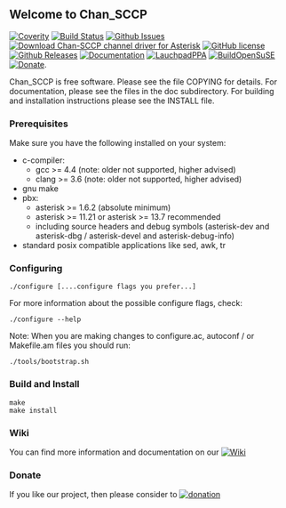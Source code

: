 ## Welcome to Chan_SCCP

[![Coverity](https://img.shields.io/coverity/scan/7795.svg)](https://scan.coverity.com/projects/dkgroot-chan-sccp-b)
[![Build Status](http://img.shields.io/travis/marcelloceschia/chan-sccp-b.svg?style=flat)](https://travis-ci.org/marcelloceschia/chan-sccp-b)
[![Github Issues](https://img.shields.io/github/issues/chan-sccp/chan-sccp/bug.svg)](https://github.com/chan-sccp/chan-sccp/issues)
[![Download Chan-SCCP channel driver for Asterisk](https://img.shields.io/sourceforge/dt/chan-sccp-b.svg)](https://sourceforge.net/projects/chan-sccp-b/files/latest/download)
[![GitHub license](https://img.shields.io/badge/license-GPL-blue.svg)](https://raw.githubusercontent.com/chan-sccp/chan-sccp/master/LICENSE)
[![Github Releases](https://img.shields.io/github/release/chan-sccp/chan-sccp.svg)](https://github.com/chan-sccp/chan-sccp/releases)
[![Documentation](https://img.shields.io/badge/docs-wiki-blue.svg)](https://sourceforge.net/p/chan-sccp-b/wiki/Home/)
[![LauchpadPPA](https://img.shields.io/badge/Ppa-bin-blue.svg)](https://launchpad.net/~chan-sccp-b/+archive/ubuntu/ppa)
[![BuildOpenSuSE](https://img.shields.io/badge/Build-bin-blue.svg)](http://download.opensuse.org/repositories/home:/chan-sccp-b:/)
[![Donate](https://img.shields.io/badge/paypal-donate-yellow.svg)](https://www.paypal.com/cgi-bin/webscr?item_name=Donation+to+Chan-SCCP+channel+driver+for+Asterisk&locale.x=en_US&cmd=_donations&business=chan.sccp.b.pp%40gmail.com).

Chan_SCCP is free software. Please see the file COPYING for details.
For documentation, please see the files in the doc subdirectory.
For building and installation instructions please see the INSTALL file.

### Prerequisites
Make sure you have the following installed on your system:
- c-compiler:
  - gcc >= 4.4  (note: older not supported, higher advised)
  - clang >= 3.6  (note: older not supported, higher advised)
- gnu make
- pbx:
  - asterisk >= 1.6.2 (absolute minimum)
  - asterisk >= 11.21 or asterisk >= 13.7 recommended
  - including source headers and debug symbols (asterisk-dev and asterisk-dbg / asterisk-devel and asterisk-debug-info)
- standard posix compatible applications like sed, awk, tr

### Configuring
    ./configure [....configure flags you prefer...]

For more information about the possible configure flags, check:

    ./configure --help 

Note: When you are making changes to configure.ac, autoconf / or Makefile.am files you should run:

    ./tools/bootstrap.sh

### Build and Install
    make
    make install

### Wiki
You can find more information and documentation on our [![Wiki](https://img.shields.io/badge/Wiki-docs-blue.svg)](https://sourceforge.net/p/chan-sccp-b/wiki/Home/)

### Donate
If you like our project, then please consider to 
[![donation](https://www.paypalobjects.com/webstatic/en_US/btn/btn_donate_pp_142x27.png)](https://www.paypal.com/cgi-bin/webscr?item_name=Donation+to+Chan-SCCP+channel+driver+for+Asterisk&locale.x=en_US&cmd=_donations&business=chan.sccp.b.pp%40gmail.com)
